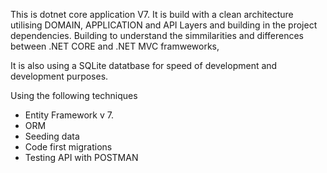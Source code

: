 This is dotnet core application V7. It is build with a clean architecture utilising DOMAIN, APPLICATION and API Layers and building in the project dependencies. Building to understand the simmilarities and differences between .NET CORE and .NET MVC framweworks,

It is also using a SQLite datatbase for speed of development and development purposes.

Using the following techniques
- Entity Framework v 7.
- ORM
- Seeding data
- Code first migrations
- Testing API with POSTMAN

